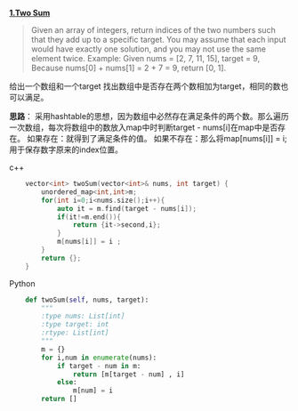 [**1.Two Sum**](https://leetcode.com/problems/two-sum/)

> Given an array of integers, return indices of the two numbers such
> that they add up to a specific target.
> You may assume that each input would have exactly one solution, and
> you may not use the same element twice.
> Example:
> Given nums = [2, 7, 11, 15], target = 9,
> Because nums[0] + nums[1] = 2 + 7 = 9, return [0, 1].

给出一个数组和一个target 找出数组中是否存在两个数相加为target，相同的数也可以满足。

**思路**：
采用hashtable的思想，因为数组中必然存在满足条件的两个数。那么遍历一次数组，每次将数组中的数放入map中时判断target - nums[i]在map中是否存在。
如果存在：就得到了满足条件的值。
如果不存在：那么将map[nums[i]] = i;用于保存数字原来的index位置。

c++

```c++
    vector<int> twoSum(vector<int>& nums, int target) {
        unordered_map<int,int>m;
        for(int i=0;i<nums.size();i++){
            auto it = m.find(target - nums[i]);
            if(it!=m.end()){
                return {it->second,i};
            }
            m[nums[i]] = i ;
        }
        return {};
    }
```

Python

```python
    def twoSum(self, nums, target):
        """
        :type nums: List[int]
        :type target: int
        :rtype: List[int]
        """
        m = {}
        for i,num in enumerate(nums):
            if target - num in m:
                return [m[target - num] , i]
            else:
                m[num] = i
        return []
```

